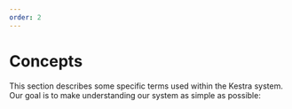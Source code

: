 ```yaml
---
order: 2
---
```

# Concepts

This section describes some specific terms used within the Kestra system. Our goal is to make understanding our system as simple as possible: 


<ChildTableOfContents :header="true"/>
